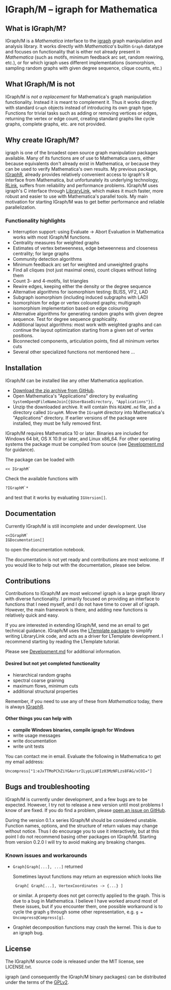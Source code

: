 # IGraph/M – igraph for Mathematica

## What is IGraph/M?

IGraph/M is a *Mathematica* interface to the [igraph](http://igraph.org/) graph manipulation and analysis library.  It works directly with *Mathematica*'s builtin `Graph` datatype and focuses on functionality that is either not already present in *Mathematica* (such as motifs, minimum feedback arc set, random rewiring, etc.), or for which igraph uses different implementations (isomorphism, sampling random graphs with given degree sequence, clique counts, etc.)

## What IGraph/M is not

IGraph/M is *not a replacement* for Mathematica's graph manipulation functionality.  Instead it is meant to complement it.  Thus it works directly with standard `Graph` objects instead of introducing its own graph type.  Functions for trivial tasks such as adding or removing vertices or edges, returning the vertex or edge count, creating standard graphs like cycle graphs, complete graphs, etc. are not provided.

## Why create IGraph/M?

igraph is one of the broadest open source graph manipulation packages available.  Many of its functions are of use to Mathematica users, either because equivalents don't already exist in Mathematica, or because they can be used to verify Mathematica's own results.  My previous package, [IGraphR][2], already provides relatively convenient access to igraph's R interface from Mathematica, but unfortunately its underlying technology, [RLink](http://reference.wolfram.com/language/RLink/guide/RLink.html), suffers from reliability and performance problems.  IGraph/M uses igraph's C interface through [LibraryLink](http://reference.wolfram.com/language/LibraryLink/tutorial/Overview.html), which makes it much faster, more robust and easier to use with Mathematica's parallel tools.  My main motivation for starting IGraph/M was to get better performance and reliable parallelization.

### Functionality highlights

 - Interruption support: using Evaluate → Abort Evaluation in Mathematica works with most IGraph/M functions.
 - Centrality measures for weighted graphs
 - Estimates of vertex betweenness, edge betweenness and closeness centrality; for large graphs
 - Community detection algorithms
 - Minimum feedback arc set for weighted and unweighted graphs
 - Find all cliques (not just maximal ones), count cliques without listing them
 - Count 3- and 4-motifs, list triangles
 - Rewire edges, keeping either the density or the degree sequence
 - Alternative algorithms for isomorphism testing: BLISS, VF2, LAD
 - Subgraph isomorphism (including induced subgraphs with LAD)
 - Isomorphism for edge or vertex coloured graphs; multigraph isomorphism implementation based on edge colouring
 - Alternative algorithms for generating random graphs with given degree sequence. Test for degree sequence graphicality.
 - Additional layout algorithms: most work with weighted graphs and can continue the layout optimization starting from a given set of vertex positions.
 - Biconnected components, articulation points, find all minimum vertex cuts
 - Several other specialized functions not mentioned here ...

## Installation

IGraph/M can be installed like any other Mathematica application.

 - [Download the zip archive from GitHub](https://github.com/szhorvat/IGraphM/releases).
 - Open Mathematica's "Applications" directory by evaluating `SystemOpen@FileNameJoin[{$UserBaseDirectory, "Applications"}]`.
 - Unzip the downloaded archive.  It will contain this `README.md` file, and a directory called `IGraphM`.  Move the `IGraphM` directory into Mathematica's "Applications" directory.  If earlier versions of the package were installed, they must be fully removed first.

 IGraph/M requires Mathematica 10 or later.  Binaries are included for Windows 64 bit, OS X 10.9 or later, and Linux x86_64.  For other operating systems the package must be compiled from source (see [Development.md](Development.md) for guidance).

The package can be loaded with

    << IGraphM`

Check the available functions with

    ?IGraphM`*

and test that it works by evaluating `IGVersion[]`.

## Documentation

Currently IGraph/M is still incomplete and under development.  Use

    <<IGraphM`
    IGDocumentation[]

to open the documentation notebook.

The documentation is not yet ready and contributions are most welcome.  If you would like to help out with the documentation, please see below.

## Contributions

Contributions to IGraph/M are most welcome!  igraph is a large graph library with diverse functionality.  I primarily focused on providing an interface to functions that I need myself, and I do not have time to cover all of igraph.  However, the main framework is there, and adding new functions is relatively quick and easy.

If you are interested in extending IGraph/M, send me an email to get technical guidance.  IGraph/M uses the [LTemplate package][1] to simplify writing LibraryLink code, and acts as a driver for LTemplate development.  I recommend starting by reading the LTemplate tutorial.

Please see [Development.md](Development.md) for additional information.

#### Desired but not yet completed functionality

 - hierarchical random graphs
 - spectral coarse graining
 - maximum flows, minimum cuts
 - additional structural properties

Remember, if you need to use any of these from *Mathematica* today, there is always [IGraphR][2].

#### Other things you can help with

 - **compile Windows binaries, compile igraph for Windows**
 - write usage messages
 - write documentation
 - write unit tests

You can contact me in email.  Evaluate the following in Mathematica to get my email address:

    Uncompress["1:eJxTTMoPChZiYGAorsrILypLLHFIz03MzNFLzs8FAG/xCOI="]

## Bugs and troubleshooting

IGraph/M is currently under development, and a few bugs are to be expected.  However, I try not to release a new version until most problems I know of are fixed.  If you do find a problem, please [open an issue on GitHub](https://github.com/szhorvat/IGraphM/issues).

During the version 0.1.x series IGraph/M should be considered unstable.  Function names, options, and the structure of return values may change without notice.  Thus I do encourage you to use it interactively, but at this point I do not recommend basing other packages on IGraph/M.  Starting from version 0.2.0 I will try to avoid making any breaking changes.

### Known issues and workarounds

 * `Graph[Graph[...], ...]` returned

   Sometimes layout functions may return an expression which looks like

        Graph[ Graph[...], VertexCoordinates -> {...} ]

   or similar. A property does not get correctly applied to the graph.  This is due to a bug in Mathematica. I believe I have worked around most of these issues, but if you encounter them, one possible workaround is to cycle the graph `g` through some other representation, e.g. `g = Uncompress@Compress[g]`.

 * Graphlet decomposition functions may crash the kernel. This is due to an igraph bug.

## License

The IGraph/M source code is released under the MIT license, see LICENSE.txt.

igraph (and consequently the IGraph/M binary packages) can be distributed under the terms of the [GPLv2](http://opensource.org/licenses/GPL-2.0).

 [1]: https://bitbucket.org/szhorvat/ltemplate
 [2]: http://szhorvat.net/pelican/using-igraph-from-mathematica.html
